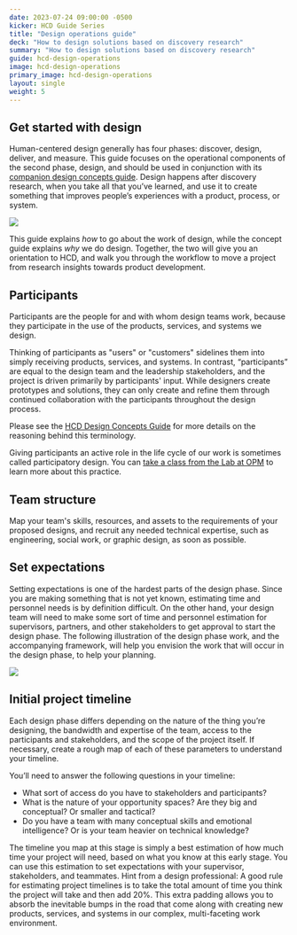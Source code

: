 ```yaml
---
date: 2023-07-24 09:00:00 -0500
kicker: HCD Guide Series
title: "Design operations guide"
deck: "How to design solutions based on discovery research"
summary: "How to design solutions based on discovery research" 
guide: hcd-design-operations
image: hcd-design-operations
primary_image: hcd-design-operations
layout: single
weight: 5
---
```


## Get started with design

Human-centered design generally has four phases: discover, design, deliver, and measure. This guide focuses on the operational components of the second phase, design, and should be used in conjunction with its [companion design concepts guide](https://docs.google.com/document/d/1N8bsH4NOzKHrXg4erXi4iFusGNiuRRvcZJiu5vB8BNs/edit#heading=h.5puuc7bnnhao). Design happens after discovery research, when you take all that you’ve learned, and use it to create something that improves people’s experiences with a product, process, or system.

[![](https://lh3.googleusercontent.com/8jIJG8P7QzZ7-2rWISAJhYC3g_hnDf6Ou76gMEC1Yz10kEgFX5teJYqoxWZUPhxFMLedQ1UuTGO8ZtKVyv9eYwHVEpjBT68vquf_oL80yZL008ZjsH0Ttp4ZIf--5Suy7qmK2OJph7ZsH9Ep6ztoXh4)](https://github.com/anatecture/HCD-Design-Operations-Guide/blob/master/img/bubble_diagram-blue-01.svg)

This guide explains _how_ to go about the work of design, while the concept guide explains _why_ we do design. Together, the two will give you an orientation to HCD, and walk you through the workflow to move a project from research insights towards product development.


## Participants

Participants are the people for and with whom design teams work, because they participate in the use of the products, services, and systems we design. 

Thinking of participants as "users" or "customers" sidelines them into simply receiving products, services, and systems. In contrast, “participants” are equal to the design team and the leadership stakeholders, and the project is driven primarily by participants' input. While designers create prototypes and solutions, they can only create and refine them through continued collaboration with the participants throughout the design process.

Please see the [HCD Design Concepts Guide](https://docs.google.com/document/d/1N8bsH4NOzKHrXg4erXi4iFusGNiuRRvcZJiu5vB8BNs/edit#heading=h.kk8ohnnaalup) for more details on the reasoning behind this terminology.

Giving participants an active role in the life cycle of our work is sometimes called participatory design. You can [take a class from the Lab at OPM](https://lab.opm.gov/class-sign-up/) to learn more about this practice.


## Team structure

Map your team's skills, resources, and assets to the requirements of your proposed designs, and recruit any needed technical expertise, such as engineering, social work, or graphic design, as soon as possible.


## Set expectations

Setting expectations is one of the hardest parts of the design phase. Since you are making something that is not yet known, estimating time and personnel needs is by definition difficult. On the other hand, your design team will need to make some sort of time and personnel estimation for supervisors, partners, and other stakeholders to get approval to start the design phase. The following illustration of the design phase work, and the accompanying framework, will help you envision the work that will occur in the design phase, to help your planning.

[![](https://lh3.googleusercontent.com/7WEGBjnRbWP_X34_VuK89jf-0-blQlrgnFTXEgmFehMphhXGetchUdsiLd8jGqL9IG2WbT2L54UaYN80pAqZhMeS7UWc_c2J_oP1wnzjkpDwm5kMRsq7arqGOOTFC_7gLzszssj7GYyRxc7VDr8VzxU)](https://github.com/anatecture/HCD-Design-Operations-Guide/blob/master/img/design-phase-timeline-horizontal-01.svg)


## Initial project timeline

Each design phase differs depending on the nature of the thing you’re designing, the bandwidth and expertise of the team, access to the participants and stakeholders, and the scope of the project itself. If necessary, create a rough map of each of these parameters to understand your timeline.

You’ll need to answer the following questions in your timeline:

- What sort of access do you have to stakeholders and participants?
- What is the nature of your opportunity spaces? Are they big and conceptual? Or smaller and tactical?
- Do you have a team with many conceptual skills and emotional intelligence? Or is your team heavier on technical knowledge?

The timeline you map at this stage is simply a best estimation of how much time your project will need, based on what you know at this early stage. You can use this estimation to set expectations with your supervisor, stakeholders, and teammates. Hint from a design professional: A good rule for estimating project timelines is to take the total amount of time you think the project will take and then add 20%. This extra padding allows you to absorb the inevitable bumps in the road that come along with creating new products, services, and systems in our complex, multi-faceting work environment.
